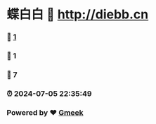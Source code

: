 # 蝶白白 :link: http://diebb.cn 
### :page_facing_up: [1](http://diebb.cn/tag.html) 
### :speech_balloon: 1 
### :hibiscus: 7 
### :alarm_clock: 2024-07-05 22:35:49 
### Powered by :heart: [Gmeek](https://github.com/Meekdai/Gmeek)
